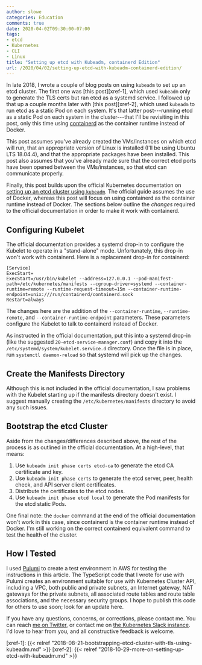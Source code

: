 ```yaml
---
author: slowe
categories: Education
comments: true
date: 2020-04-02T09:30:00-07:00
tags:
- etcd
- Kubernetes
- CLI
- Linux
title: "Setting up etcd with Kubeadm, containerd Edition"
url: /2020/04/02/setting-up-etcd-with-kubeadm-containerd-edition/
---
```


In late 2018, I wrote a couple of blog posts on using `kubeadm` to set up an etcd cluster. The first one was [this post][xref-1], which used `kubeadm` only to generate the TLS certs but ran etcd as a systemd service. I followed up that up a couple months later with [this post][xref-2], which used `kubeadm` to run etcd as a static Pod on each system. It's that latter post---running etcd as a static Pod on each system in the cluster---that I'll be revisiting in this post, only this time using [containerd][link-3] as the container runtime instead of Docker.<!--more-->

This post assumes you've already created the VMs/instances on which etcd will run, that an appropriate version of Linux is installed (I'll be using Ubuntu LTS 18.04.4), and that the appropriate packages have been installed. This post also assumes that you've already made sure that the correct etcd ports have been opened between the VMs/instances, so that etcd can communicate properly.

Finally, this post builds upon the official Kubernetes documentation on [setting up an etcd cluster using `kubeadm`][link-2]. The official guide assumes the use of Docker, whereas this post will focus on using containerd as the container runtime instead of Docker. The sections below outline the _changes_ required to the official documentation in order to make it work with containerd.

## Configuring Kubelet

The official documentation provides a systemd drop-in to configure the Kubelet to operate in a "stand-alone" mode. Unfortunately, this drop-in won't work with containerd. Here is a replacement drop-in for containerd:

```
[Service]
ExecStart=
ExecStart=/usr/bin/kubelet --address=127.0.0.1 --pod-manifest-path=/etc/kubernetes/manifests --cgroup-driver=systemd --container-runtime=remote --runtime-request-timeout=15m --container-runtime-endpoint=unix:///run/containerd/containerd.sock
Restart=always
```

The changes here are the addition of the `--container-runtime`, `--runtime-remote`, and `--container-runtime-endpoint` parameters. These parameters configure the Kubelet to talk to containerd instead of Docker.

As instructed in the official documentation, put this into a systemd drop-in (like the suggested `20-etcd-service-manager.conf`) and copy it into the `/etc/systemd/system/kubelet.service.d` directory. Once the file is in place, run `systemctl daemon-reload` so that systemd will pick up the changes.

## Create the Manifests Directory

Although this is not included in the official documentation, I saw problems with the Kubelet starting up if the manifests directory doesn't exist. I suggest manually creating the `/etc/kubernetes/manifests` directory to avoid any such issues.

## Bootstrap the etcd Cluster

Aside from the changes/differences described above, the rest of the process is as outlined in the official documentation. At a high-level, that means:

1. Use `kubeadm init phase certs etcd-ca` to generate the etcd CA certificate and key.
2. Use `kubeadm init phase certs` to generate the etcd server, peer, health check, and API server client certificates.
3. Distribute the certificates to the etcd nodes.
4. Use `kubeadm init phase etcd local` to generate the Pod manifests for the etcd static Pods.

One final note: the `docker` command at the end of the official documentation won't work in this case, since containerd is the container runtime instead of Docker. I'm still working on the correct containerd equivalent command to test the health of the cluster.

## How I Tested

I used [Pulumi][link-1] to create a test environment in AWS for testing the instructions in this article. The TypeScript code that I wrote for use with Pulumi creates an environment suitable for use with Kubernetes Cluster API, including a VPC, both public and private subnets, an Internet gateway, NAT gateways for the private subnets, all associated route tables and route table associations, and the necessary security groups. I hope to publish this code for others to use soon; look for an update here.

If you have any questions, concerns, or corrections, please contact me. You can reach [me on Twitter][link-4], or contact me on [the Kubernetes Slack instance][link-5]. I'd love to hear from you, and all constructive feedback is welcome.

[link-1]: https://www.pulumi.com/
[link-2]: https://kubernetes.io/docs/setup/production-environment/tools/kubeadm/setup-ha-etcd-with-kubeadm/
[link-3]: https://containerd.io/
[link-4]: https://twitter.com/scott_lowe
[link-5]: https://kubernetes.slack.com
[xref-1]: {{< relref "2018-08-21-bootstrapping-etcd-cluster-with-tls-using-kubeadm.md" >}}
[xref-2]: {{< relref "2018-10-29-more-on-setting-up-etcd-with-kubeadm.md" >}}
